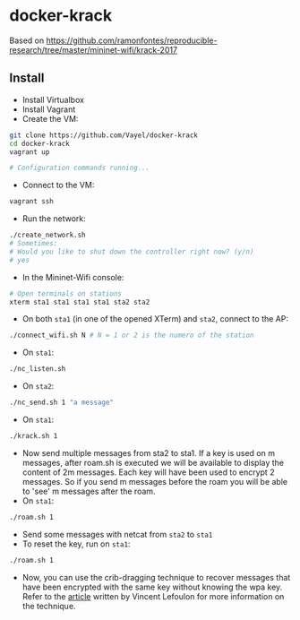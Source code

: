 # docker-krack

Based on https://github.com/ramonfontes/reproducible-research/tree/master/mininet-wifi/krack-2017

## Install

* Install Virtualbox
* Install Vagrant
* Create the VM:

```bash
git clone https://github.com/Vayel/docker-krack
cd docker-krack
vagrant up

# Configuration commands running...
```

* Connect to the VM:

```bash
vagrant ssh
```

* Run the network:

```bash
./create_network.sh
# Sometimes:
# Would you like to shut down the controller right now? (y/n)
# yes
```

* In the Mininet-Wifi console:

```bash
# Open terminals on stations
xterm sta1 sta1 sta1 sta1 sta2 sta2
```

* On both `sta1` (in one of the opened XTerm) and `sta2`, connect to the AP:

```bash
./connect_wifi.sh N # N = 1 or 2 is the numero of the station
```


* On `sta1`:

```bash
./nc_listen.sh
```

* On `sta2`:

```bash
./nc_send.sh 1 "a message"
```

* On `sta1`:

```bash
./krack.sh 1
```

* Now send multiple messages from sta2 to sta1. If a key is used on m messages, after roam.sh is executed we will be available to display the content of 2m messages. Each key will have been used to encrypt 2 messages. So if you send m messages before the roam you will be able to 'see' m messages after the roam.
* On `sta1`:

```bash
./roam.sh 1
```

* Send some messages with netcat from `sta2` to `sta1`
* To reset the key, run on `sta1`:

```bash
./roam.sh 1
```

* Now, you can use the crib-dragging technique to recover messages that have been encrypted with the same key without knowing the wpa key. Refer to the [article](https://zestedesavoir.com/articles/2284/krack-attaques-contre-les-communications-wi-fi/) written by Vincent Lefoulon for more information on the technique.
